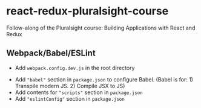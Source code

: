 # react-redux-pluralsight-course

Follow-along of the Pluralsight course: Building Applications with React and Redux

## Webpack/Babel/ESLint

- Add `webpack.config.dev.js` in the root directory

* Add `"babel"` section in `package.json` to configure Babel. (Babel is for: 1) Transpile modern JS. 2) Compile JSX to JS)
* Add contents for `"scripts"` section in `package.json`
* Add `"eslintConfig"` section in `package.json`

